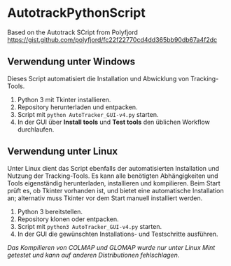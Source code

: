 # AutotrackPythonScript
Based on the Autotrack SCript from Polyfjord https://gist.github.com/polyfjord/fc22f22770cd4dd365bb90db67a4f2dc

## Verwendung unter Windows

Dieses Script automatisiert die Installation und Abwicklung von Tracking-Tools.

1. Python 3 mit Tkinter installieren.
2. Repository herunterladen und entpacken.
3. Script mit `python AutoTracker_GUI-v4.py` starten.
4. In der GUI über **Install tools** und **Test tools** den üblichen Workflow durchlaufen.

## Verwendung unter Linux

Unter Linux dient das Script ebenfalls der automatisierten Installation und Nutzung der Tracking-Tools. Es kann alle benötigten Abhängigkeiten und Tools eigenständig herunterladen, installieren und kompilieren. Beim Start prüft es, ob Tkinter vorhanden ist, und bietet eine automatische Installation an; alternativ muss Tkinter vor dem Start manuell installiert werden.

1. Python 3 bereitstellen.
2. Repository klonen oder entpacken.
3. Script mit `python3 AutoTracker_GUI-v4.py` starten.
4. In der GUI die gewünschten Installations- und Testschritte ausführen.

*Das Kompilieren von COLMAP und GLOMAP wurde nur unter Linux Mint getestet und kann auf anderen Distributionen fehlschlagen.*
